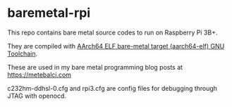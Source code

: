 # baremetal-rpi

This repo contains bare metal source codes to run on Raspberry Pi 3B+.

They are compiled with [AArch64 ELF bare-metal target (aarch64-elf) GNU Toolchain](https://developer.arm.com/tools-and-software/open-source-software/gnu-toolchain/gnu-a/downloads).

These are used in my bare metal programming blog posts at https://metebalci.com

c232hm-ddhsl-0.cfg and rpi3.cfg are config files for debugging through JTAG with openocd.
